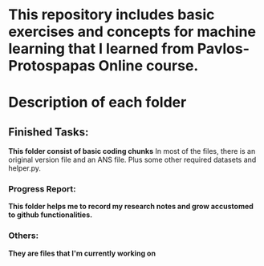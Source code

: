 # This repository includes basic exercises and concepts for machine learning that I learned from Pavlos-Protospapas Online course. 

 
# Description of each folder
## Finished Tasks: 
**This folder consist of basic coding chunks**
In most of the files, there is an original version file and an ANS file. Plus some other required datasets and helper.py. 

### Progress Report: 
**This folder helps me to record my research notes and grow accustomed to github functionalities.**
### Others: 
**They are files that I'm currently working on**
